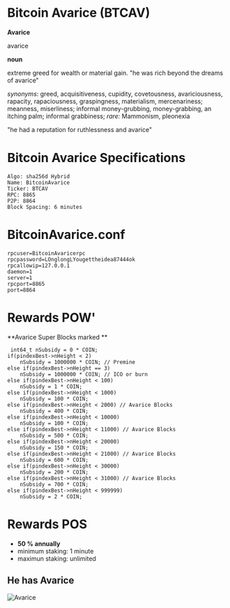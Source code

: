 # Bitcoin Avarice (BTCAV)

**Avarice**

avarice 

**noun**

extreme greed for wealth or material gain. "he was rich beyond the dreams of avarice"

*synonyms*: greed, acquisitiveness, cupidity, covetousness, avariciousness, rapacity, rapaciousness, graspingness, materialism, mercenariness; meanness, miserliness; informal money-grubbing, money-grabbing, an itching palm; informal grabbiness; *rare:* Mammonism, pleonexia

"he had a reputation for ruthlessness and avarice"


# Bitcoin Avarice Specifications


    Algo: sha256d Hybrid  
    Name: BitcoinAvarice  
    Ticker: BTCAV   
    RPC: 8865  
    P2P: 8864   
    Block Spacing: 6 minutes


# BitcoinAvarice.conf

    rpcuser=BitcoinAvaricerpc
    rpcpassword=LOnglongLYougettheidea87444ok
    rpcallowip=127.0.0.1
    daemon=1
    server=1 
    rpcport=8865 
    port=8864


# Rewards POW'


**Avarice Super Blocks marked **


     int64_t nSubsidy = 0 * COIN;    
    if(pindexBest->nHeight < 2)
        nSubsidy = 1000000 * COIN; // Premine
    else if(pindexBest->nHeight == 3)
        nSubsidy = 1000000 * COIN; // ICO or burn
    else if(pindexBest->nHeight < 100)
        nSubsidy = 1 * COIN; 
    else if(pindexBest->nHeight < 1000)
        nSubsidy = 100 * COIN;
    else if(pindexBest->nHeight < 2000) // Avarice Blocks
        nSubsidy = 400 * COIN;
    else if(pindexBest->nHeight < 10000)
        nSubsidy = 100 * COIN;
    else if(pindexBest->nHeight < 11000) // Avarice Blocks
        nSubsidy = 500 * COIN;
    else if(pindexBest->nHeight < 20000)
        nSubsidy = 150 * COIN;
    else if(pindexBest->nHeight < 21000) // Avarice Blocks
        nSubsidy = 600 * COIN;
    else if(pindexBest->nHeight < 30000)
        nSubsidy = 200 * COIN;
    else if(pindexBest->nHeight < 31000) // Avarice Blocks
        nSubsidy = 700 * COIN;
    else if(pindexBest->nHeight < 999999)
        nSubsidy = 2 * COIN; 


# Rewards POS


- **50 % annually**
- minimum staking: 1 minute
- maximun staking: unlimited



## He has Avarice

![Avarice](https://cdn.pbrd.co/images/H2mT1iU.png)



